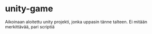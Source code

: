 # unity-game
Aikoinaan aloitettu unity projekti, jonka uppasin tänne talteen. Ei mitään merkittävää, pari scriptiä
